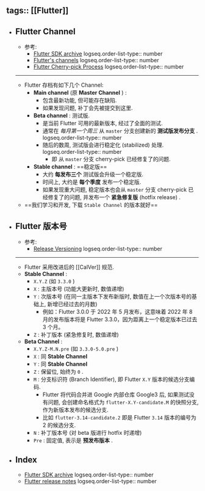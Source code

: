 tags:: [[Flutter]]
---

- ## Flutter Channel
	- 参考:
		- [Flutter SDK archive](https://docs.flutter.dev/install/archive)
		  logseq.order-list-type:: number
		- [Flutter's channels](https://github.com/flutter/flutter/blob/main/docs/releases/Flutter-build-release-channels.md)
		  logseq.order-list-type:: number
		- [Flutter Cherry-pick Process](https://github.com/flutter/flutter/blob/main/docs/releases/Flutter-Cherrypick-Process.md)
		  logseq.order-list-type:: number
	- ---
	- Flutter 存档有如下几个 Channel:
		- **Main channel** (原 **Master Channel** ) :
			- 包含最新功能, 但可能存在缺陷.
			- 如果发现问题, 补丁会先被提交到这里.
		- **Beta channel** : 测试版.
			- 是当前 Flutter 可用的最新版本, 经过了全面的测试.
			- 通常在 *每月第一个周三* 从 `master` 分支创建新的 **测试版发布分支** .
			  logseq.order-list-type:: number
			- 随后的数周, 测试版会进行稳定化 (stabilized) 处理.
			  logseq.order-list-type:: number
				- 即 从 `master` 分支 cherry-pick 已经修复了的问题.
		- **Stable channel** : ==稳定版==
			- 大约 **每发布三个** 测试版会升级一个稳定版.
			- 时间上, 大约是 **每个季度** 发布一个稳定版.
			- 如果发现重大问题, 稳定版本也会从 `master` 分支 cherry-pick 已经修复了的问题, 并发布一个 **紧急修复版** (hotfix release) .
	- ==我们学习和开发, 下载 `Stable Channel` 的版本就好==
- ## Flutter 版本号
	- 参考:
		- [Release Versioning](https://github.com/flutter/flutter/blob/main/docs/releases/Release-versioning.md)
		  logseq.order-list-type:: number
	- ---
	- Flutter 采用改进后的 [[CalVer]] 规范.
	- **Stable Channel** :
		- `X.Y.Z` (如 `3.3.0` )
		- `X` : 主版本号 (功能大更新时, 数值递增)
		- `Y` : 次版本号 (在同一主版本下发布新版时, 数值在上一个次版本号的基础上, 新增已经过去的月数)
			- 例如：Flutter 3.0.0 于 2022 年 5 月发布，这意味着 2022 年 8 月的发布版本将是 Flutter 3.3.0，因为距离上一个稳定版本已过去 3 个月。
		- `Z` : 补丁版本 (紧急修复时, 数值递增)
	- **Beta Channel** :
		- `X.Y.Z-M.N.pre` (如 `3.3.0-5.0.pre` )
		- `X` : 同 **Stable Channel**
		- `Y` : 同 **Stable Channel**
		- `Z` : 保留位, 始终为 `0` .
		- `M` : 分支标识符 (Branch Identifier), 即 Flutter `X.Y` 版本的候选分支编码.
			- Flutter 将代码合并进 Google 内部仓库 Google3 后, 如果测试没有问题, 会创建命名格式为 `flutter-X.Y-candidate.M` 的快照分支, 作为新版本发布的候选分支.
			- 比如 `flutter-3.14-candidate.2` 即是 Flutter `3.14` 版本的编号为 2 的候选分支.
		- `N` : 补丁版本号 (对 beta 版进行 hotfix 时递增)
		- `Pre` : 固定值, 表示是 **预发布版本** .
- ## Index
	- [Flutter SDK archive](https://docs.flutter.dev/install/archive)
	  logseq.order-list-type:: number
	- [Flutter release notes](https://docs.flutter.dev/release/release-notes)
	  logseq.order-list-type:: number